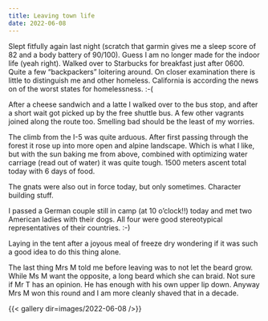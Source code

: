 ```yaml
---
title: Leaving town life
date: 2022-06-08
---
```


Slept fitfully again last night (scratch that garmin gives me a sleep score of 82 and a body battery of 90/100). Guess I am no longer made for the indoor life (yeah right). Walked over to Starbucks for breakfast just after 0600. Quite a few “backpackers” loitering around. On closer examination there is little to distinguish me and other homeless. California is according the news on of the worst states for homelessness. :-(

After a cheese sandwich and a latte I walked over to the bus stop, and after a short wait got picked up by the free shuttle bus. A few other vagrants joined along the route too. Smelling bad should be the least of my worries. 

The climb from the I-5 was quite arduous. After first passing through the forest it rose up into more open and alpine landscape. Which is what I like, but with the sun baking me from above, combined with optimizing water carriage (read out of water) it was quite tough. 1500 meters ascent total today with 6 days of food.

The gnats were also out in force today, but only sometimes. Character building stuff. 

I passed a German couple still in camp (at 10 o’clock!!) today and met two American ladies with their dogs. All four were good stereotypical representatives of their countries. :-)

Laying in the tent after a joyous meal of freeze dry wondering if it was such a good idea to do this thing alone. 

The last thing Mrs M told me before leaving was to not let the beard grow. While Ms M want the opposite, a long beard which she can braid. Not sure if Mr T has an opinion. He has enough with his own upper lip down. Anyway Mrs M won this round and I am more cleanly shaved that in a decade. 


{{< gallery dir=images/2022-06-08 />}}